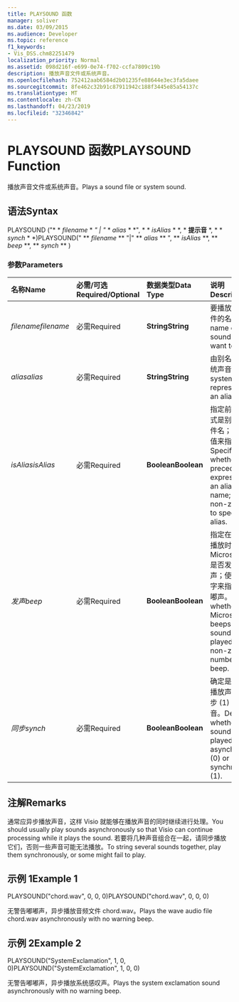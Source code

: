 ```yaml
---
title: PLAYSOUND 函数
manager: soliver
ms.date: 03/09/2015
ms.audience: Developer
ms.topic: reference
f1_keywords:
- Vis_DSS.chm82251479
localization_priority: Normal
ms.assetid: 098d216f-e699-0e74-f702-ccfa7809c19b
description: 播放声音文件或系统声音。
ms.openlocfilehash: 752412aab6584d2b01235fe88644e3ec3fa5daee
ms.sourcegitcommit: 8fe462c32b91c87911942c188f3445e85a54137c
ms.translationtype: MT
ms.contentlocale: zh-CN
ms.lasthandoff: 04/23/2019
ms.locfileid: "32346842"
---
```

# <a name="playsound-function"></a><span data-ttu-id="51aec-103">PLAYSOUND 函数</span><span class="sxs-lookup"><span data-stu-id="51aec-103">PLAYSOUND Function</span></span>

<span data-ttu-id="51aec-104">播放声音文件或系统声音。</span><span class="sxs-lookup"><span data-stu-id="51aec-104">Plays a sound file or system sound.</span></span> 
  
## <a name="syntax"></a><span data-ttu-id="51aec-105">语法</span><span class="sxs-lookup"><span data-stu-id="51aec-105">Syntax</span></span>

<span data-ttu-id="51aec-106">PLAYSOUND ("\* \* *filename* \* *" | "* \* *alias* \* \*", \* \* *isAlias* \* \*, \* **提示音** \*, \* \* *synch* \* \*)</span><span class="sxs-lookup"><span data-stu-id="51aec-106">PLAYSOUND(" \*\* *filename* \*\* "|" \*\* *alias* \*\* ", \*\* *isAlias* \*\*, \*\* *beep* \*\*, \*\* *synch* \*\* )</span></span> 
  
### <a name="parameters"></a><span data-ttu-id="51aec-107">参数</span><span class="sxs-lookup"><span data-stu-id="51aec-107">Parameters</span></span>

|<span data-ttu-id="51aec-108">**名称**</span><span class="sxs-lookup"><span data-stu-id="51aec-108">**Name**</span></span>|<span data-ttu-id="51aec-109">**必需/可选**</span><span class="sxs-lookup"><span data-stu-id="51aec-109">**Required/Optional**</span></span>|<span data-ttu-id="51aec-110">**数据类型**</span><span class="sxs-lookup"><span data-stu-id="51aec-110">**Data Type**</span></span>|<span data-ttu-id="51aec-111">**说明**</span><span class="sxs-lookup"><span data-stu-id="51aec-111">**Description**</span></span>|
|:-----|:-----|:-----|:-----|
| <span data-ttu-id="51aec-112">_filename_</span><span class="sxs-lookup"><span data-stu-id="51aec-112">_filename_</span></span> <br/> |<span data-ttu-id="51aec-113">必需</span><span class="sxs-lookup"><span data-stu-id="51aec-113">Required</span></span>  <br/> |<span data-ttu-id="51aec-114">**String**</span><span class="sxs-lookup"><span data-stu-id="51aec-114">**String**</span></span> <br/> |<span data-ttu-id="51aec-115">要播放的声音文件的名称。</span><span class="sxs-lookup"><span data-stu-id="51aec-115">The name of the sound file you want to play.</span></span>  <br/> |
| <span data-ttu-id="51aec-116">_alias_</span><span class="sxs-lookup"><span data-stu-id="51aec-116">_alias_</span></span> <br/> |<span data-ttu-id="51aec-117">必需</span><span class="sxs-lookup"><span data-stu-id="51aec-117">Required</span></span>  <br/> |<span data-ttu-id="51aec-118">**String**</span><span class="sxs-lookup"><span data-stu-id="51aec-118">**String**</span></span> <br/> | <span data-ttu-id="51aec-119">由别名表示的系统声音。</span><span class="sxs-lookup"><span data-stu-id="51aec-119">A system sound represented by an alias.</span></span>  <br/> |
| <span data-ttu-id="51aec-120">_isAlias_</span><span class="sxs-lookup"><span data-stu-id="51aec-120">_isAlias_</span></span> <br/> |<span data-ttu-id="51aec-121">必需</span><span class="sxs-lookup"><span data-stu-id="51aec-121">Required</span></span>  <br/> |<span data-ttu-id="51aec-122">**Boolean**</span><span class="sxs-lookup"><span data-stu-id="51aec-122">**Boolean**</span></span> <br/> | <span data-ttu-id="51aec-123">指定前面的表达式是别名还是文件名；使用非零值来指定别名。</span><span class="sxs-lookup"><span data-stu-id="51aec-123">Specifies whether the preceding expression is an alias or file name; use a non-zero value to specify an alias.</span></span>  <br/> |
| <span data-ttu-id="51aec-124">_发声_</span><span class="sxs-lookup"><span data-stu-id="51aec-124">_beep_</span></span> <br/> |<span data-ttu-id="51aec-125">必需</span><span class="sxs-lookup"><span data-stu-id="51aec-125">Required</span></span>  <br/> |<span data-ttu-id="51aec-126">**Boolean**</span><span class="sxs-lookup"><span data-stu-id="51aec-126">**Boolean**</span></span> <br/> |<span data-ttu-id="51aec-127">指定在声音无法播放时，Microsoft Visio 是否发出嘟嘟声；使用非零数字来指定发出嘟嘟声。</span><span class="sxs-lookup"><span data-stu-id="51aec-127">Specifies whether Microsoft Visio beeps when sound can't be played; use a non-zero number to beep.</span></span>  <br/> |
| <span data-ttu-id="51aec-128">_同步_</span><span class="sxs-lookup"><span data-stu-id="51aec-128">_synch_</span></span> <br/> |<span data-ttu-id="51aec-129">必需</span><span class="sxs-lookup"><span data-stu-id="51aec-129">Required</span></span>  <br/> |<span data-ttu-id="51aec-130">**Boolean**</span><span class="sxs-lookup"><span data-stu-id="51aec-130">**Boolean**</span></span> <br/> |<span data-ttu-id="51aec-131">确定是异步 (0) 播放声音还是同步 (1) 播放声音。</span><span class="sxs-lookup"><span data-stu-id="51aec-131">Determines whether sounds are played asynchronously (0) or synchronously (1).</span></span>  <br/> |
   
## <a name="remarks"></a><span data-ttu-id="51aec-132">注解</span><span class="sxs-lookup"><span data-stu-id="51aec-132">Remarks</span></span>

<span data-ttu-id="51aec-133">通常应异步播放声音，这样 Visio 就能够在播放声音的同时继续进行处理。</span><span class="sxs-lookup"><span data-stu-id="51aec-133">You should usually play sounds asynchronously so that Visio can continue processing while it plays the sound.</span></span> <span data-ttu-id="51aec-134">若要将几种声音组合在一起，请同步播放它们，否则一些声音可能无法播放。</span><span class="sxs-lookup"><span data-stu-id="51aec-134">To string several sounds together, play them synchronously, or some might fail to play.</span></span> 
  
## <a name="example-1"></a><span data-ttu-id="51aec-135">示例 1</span><span class="sxs-lookup"><span data-stu-id="51aec-135">Example 1</span></span>

<span data-ttu-id="51aec-136">PLAYSOUND("chord.wav", 0, 0, 0)</span><span class="sxs-lookup"><span data-stu-id="51aec-136">PLAYSOUND("chord.wav", 0, 0, 0)</span></span>
  
<span data-ttu-id="51aec-137">无警告嘟嘟声，异步播放音频文件 chord.wav。</span><span class="sxs-lookup"><span data-stu-id="51aec-137">Plays the wave audio file chord.wav asynchronously with no warning beep.</span></span>
  
## <a name="example-2"></a><span data-ttu-id="51aec-138">示例 2</span><span class="sxs-lookup"><span data-stu-id="51aec-138">Example 2</span></span>

<span data-ttu-id="51aec-139">PLAYSOUND("SystemExclamation", 1, 0, 0)</span><span class="sxs-lookup"><span data-stu-id="51aec-139">PLAYSOUND("SystemExclamation", 1, 0, 0)</span></span>
  
<span data-ttu-id="51aec-140">无警告嘟嘟声，异步播放系统感叹声。</span><span class="sxs-lookup"><span data-stu-id="51aec-140">Plays the system exclamation sound asynchronously with no warning beep.</span></span>
  

